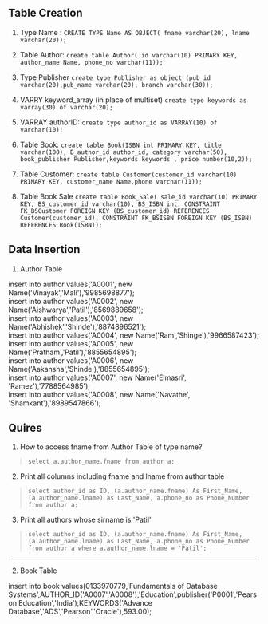 ## Table Creation

1. Type Name :
`CREATE TYPE Name AS OBJECT( fname varchar(20), lname varchar(20));`  

2. Table Author:
`create table Author( id varchar(10) PRIMARY KEY, author_name Name, phone_no varchar(11));`

3. Type Publisher
`create type Publisher as object (pub_id varchar(20),pub_name varchar(20), branch varchar(30));`

4. VARRY keyword_array (in place of multiset)
`create type keywords as varray(30) of varchar(20);`

5. VARRAY authorID:
`create type author_id as VARRAY(10) of varchar(10);`

6. Table Book:
`create table Book(ISBN int PRIMARY KEY, title varchar(100), B_author_id author_id, category varchar(50), book_publisher Publisher,keywords keywords , price number(10,2));`

7. Table Customer:
`create table Customer(customer_id varchar(10) PRIMARY KEY, customer_name Name,phone varchar(11));`

8. Table Book Sale
`create table Book_Sale( sale_id varchar(10) PRIMARY KEY, BS_customer_id varchar(10), BS_ISBN int, CONSTRAINT FK_BSCustomer FOREIGN KEY (BS_customer_id) REFERENCES Customer(customer_id), CONSTRAINT FK_BSISBN FOREIGN KEY (BS_ISBN) REFERENCES Book(ISBN));`


## Data Insertion

1. Author Table

insert into author values('A0001', new Name('Vinayak','Mali'),'9985698877'); <br> 
insert into author values('A0002', new Name('Aishwarya','Patil'),'8569889658'); <br>
insert into author values('A0003', new Name('Abhishek','Shinde'),'8874896521'); <br>
insert into author values('A0004', new Name('Ram','Shinge'),'9966587423'); <br>
insert into author values('A0005', new Name('Pratham','Patil'),'8855654895'); <br>
insert into author values('A0006', new Name('Aakansha','Shinde'),'8855654895'); <br>
insert into author values('A0007', new Name('Elmasri', 'Ramez'),'7788564985'); <br>
insert into author values('A0008', new Name('Navathe', 'Shamkant'),'8989547866'); <br>

## Quires

1. How to access fname from Author Table of type name?
> `select a.author_name.fname from author a;`

2. Print all columns including fname and lname from author table
> `select author_id as ID, (a.author_name.fname) As First_Name, (a.author_name.lname) as Last_Name, a.phone_no as Phone_Number from author a;`

3. Print all authors whose sirname is 'Patil'
> `select author_id as ID, (a.author_name.fname) As First_Name, (a.author_name.lname) as Last_Name, a.phone_no as Phone_Number from author a where a.author_name.lname = 'Patil';`

<hr>

2. Book Table

insert into book values(0133970779,'Fundamentals of Database Systems',AUTHOR_ID('A0007','A0008'),'Education',publisher('P0001','Pearson Education','India'),KEYWORDS('Advance Database','ADS','Pearson','Oracle'),593.00);